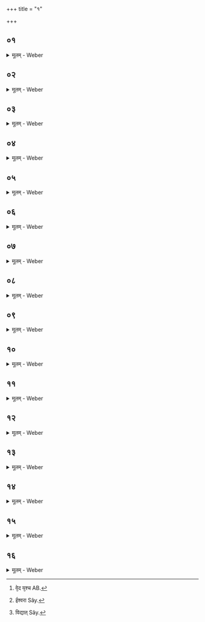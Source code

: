 +++
title = "१"

+++


##  ०१
<details><summary>मूलम् - Weber</summary>

देवा᳘श्च वा अ᳘सुराश्च॥  
उभ᳘ये प्राजापत्याः᳘ पस्पृधिरे ततो᳘ ऽसुरा अतिमाने᳘नैव क᳘स्मिन्नु᳘ वयं᳘ जुहुयामे᳘ति स्वे᳘ष्वेॗवाॗस्येषु जु᳘ह्वतश्चेरुॗस्ते ऽतिमाने᳘नैव प᳘राबभूवुस्त᳘स्मान्ना᳘तिमन्येत पराभव᳘स्य हैतन्मु᳘खं य᳘दतिमानः᳟॥
</details>

##  ०२
<details><summary>मूलम् - Weber</summary>

अ᳘थ देवाः᳟॥  
अॗन्यो ऽन्य᳘स्मिन्नेव जु᳘ह्वतश्चेरुस्ते᳘भ्यः प्रजा᳘पतिरात्मा᳘नम् प्र᳘ददौ यज्ञो᳘ हैषामास यज्ञो हि᳘ देवा᳘नाम᳘न्नम्॥
</details>

##  ०३
<details><summary>मूलम् - Weber</summary>

ते᳘ होचुः॥  
क᳘स्य न इद᳘म् भविष्यती᳘ति ते म᳘म ममे᳘त्येव न᳘ सम्पादयां᳘ चक्रुस्ते हा᳘सम्पाद्योचुराजि᳘मेॗवास्मि᳘न्नजामहै स यो᳘ न उज्जेष्य᳘ति त᳘स्य न इद᳘म् भविष्यती᳘ति तथे᳘ति त᳘स्मिन्नाजि᳘माजन्त॥
</details>

##  ०४
<details><summary>मूलम् - Weber</summary>

स बृ᳘हस्प᳘तिः॥  
सविता᳘रमेव᳘ प्रसवायो᳘पाधावत्सविता वै᳘ देवा᳘नाम् प्रसविते᳘दम् मे प्र᳘सुव त्व᳘त्प्रसूत इदमु᳘ज्जयानी᳘ति त᳘दस्मै सविता᳘ प्रसविता प्रा᳘सुवत्त᳘त्सवितृ᳘प्रसूत उ᳘दजयत्स᳘ इदᳫं स᳘र्वमभवत्स᳘ इदᳫं स᳘र्वमु᳘दजयत्प्रजा᳘पतिॗᳫंॗ ह्युद᳘जयत्स᳘र्वमुॗ ह्येॗवेद᳘म् प्रजा᳘पतिस्ते᳘नेॗष्ट्वैता᳘मेॗवोर्ध्वां दिशमु᳘दक्रामत्त᳘स्माद्य᳘श्च वे᳘द य᳘श्चॗ [^wbr_1] नैॗषोर्ध्वा बृ᳘हस्प᳘तेर्दिगि᳘त्येॗवाहुः॥  

[^wbr_1]: वे᳘द य᳘श्च AB.
</details>

##  ०५
<details><summary>मूलम् - Weber</summary>

तद्ये᳘ ह स्म पुरा᳘ वाजपे᳘येन य᳘जन्ते॥  
एता᳘ᳫं᳘ ह स्मैॗवोर्ध्वा दि᳘शमु᳘त्क्रामन्ति त᳘त औ᳘पाविनैव᳘ जानश्रुतेये᳘न प्रत्य᳘वरूढं त᳘तो ऽर्वाची᳘नम् प्रत्य᳘वरोहन्ति॥
</details>

##  ०६
<details><summary>मूलम् - Weber</summary>

तेने᳘न्द्रो ऽयजत॥  
स᳘ इदᳫं स᳘र्वमभवत्स᳘ इदᳫं स᳘र्वमु᳘दजयत्प्रजा᳘पतिॗᳫंॗ ह्युद᳘जयत्स᳘र्वमुॗ ह्येॗवेद᳘म् प्रजा᳘पतिस्ते᳘नेॗष्ट्वैता᳘मेॗवोर्ध्वां दि᳘शमु᳘दक्रामत्॥
</details>

##  ०७
<details><summary>मूलम् - Weber</summary>

तद्ये᳘ ह स्म पुरा᳘ वाजपे᳘येन य᳘जन्ते॥  
एता᳘ᳫं᳘ ह स्मैॗवोर्ध्वां दि᳘शमु᳘त्क्रामन्ति त᳘त औ᳘पाविनैव᳘ जानश्रुतेये᳘न प्रत्य᳘वरूढं त᳘तो ऽर्वाची᳘नम् प्रत्य᳘वरोहन्ति॥
</details>

##  ०८
<details><summary>मूलम् - Weber</summary>

स यो᳘ वाजपे᳘येन य᳘जते॥  
स᳘ इदᳫं स᳘र्वम् भवति स᳘ इदᳫं स᳘र्वमु᳘ज्जयति प्रजा᳘पतिॗᳫंॗ ह्युज्ज᳘यति स᳘र्वमुॗ ह्येॗवेद᳘म् प्रजा᳘पतिः॥
</details>

##  ०९
<details><summary>मूलम् - Weber</summary>

त᳘दाहुः॥  
न᳘ वाजपे᳘येन यजे᳘त स᳘र्वं वा᳘ एष᳘ इदमु᳘ज्जयति यो᳘ वाजपे᳘येन य᳘जते प्रजा᳘पतिॗᳫंॗ ह्युज्ज᳘यति स᳘र्वमुॗ ह्येॗवेदम् प्रजा᳘पतिः स᳘ इह न किं᳘ चन प᳘रिशिनष्टि त᳘स्येश्वरः᳘ [^wbr_2] प्रजा पा᳘पीयसी भ᳘वितोरि᳘ति॥  

[^wbr_2]: ईश्वरा Sây.
</details>

##  १०
<details><summary>मूलम् - Weber</summary>

त᳘दु वै य᳘जेतैव᳟॥  
य᳘ एव᳘मेतं᳘ यज्ञं᳘ कॢप्तं᳘ विद्यु᳘रृक्तो᳘ [^wbr_3] यजुष्टः᳘ सामतो ये᳘ प्रज᳘ज्ञयस्त᳘ एनं याजयेयुरेषा᳘ हॗ त्वेत᳘स्य यज्ञ᳘स्य स᳘मृद्धिर्य᳘देनं विद्वा᳘ᳫं᳘सो याज᳘यन्ति त᳘स्मादु य᳘जेतैव᳟॥  

[^wbr_3]: विद्यात् Sây.
</details>

##  ११
<details><summary>मूलम् - Weber</summary>

स वा᳘ एष᳘ ब्राह्मण᳘स्यैव यज्ञः᳟॥  
य᳘देनेन बृ᳘हस्प᳘तिर᳘यजत ब्र᳘ह्म हि बृ᳘हस्प᳘तिर्ब्र᳘ह्म हि᳘ ब्राह्मणो᳘ ऽथो राजन्य᳘स्य य᳘देनेनेन्द्रो᳘ ऽयजत क्षत्रᳫं ही᳘न्द्रं क्षत्रं᳘ राजन्यः᳟॥
</details>

##  १२
<details><summary>मूलम् - Weber</summary>

रा᳘ज्ञ एव᳘ राजसू᳘यम्॥  
रा᳘जा वैॗ राजसू᳘येनेष्ट्वा᳘ भवति न वै᳘ ब्राह्मणो᳘ राज्याया᳘लम᳘वरं वै᳘ राजसू᳘यम् प᳘रं वाजपे᳘यम्॥
</details>

##  १३
<details><summary>मूलम् - Weber</summary>

रा᳘जा वै᳘ राजसू᳘येनेष्ट्वा᳘ भवति॥  
सम्रा᳘ङ्वाजपे᳘येना᳘वरᳫं हि᳘ राज्यम् प᳘रᳫं सा᳘म्राज्यं काम᳘येत वै रा᳘जा सम्राड् भ᳘वितुम᳘वरᳫं हि᳘ राज्यम् प᳘रᳫं सा᳘म्राज्यं न᳘ सम्रा᳘ट्कामयेत रा᳘जा भवितुम᳘वरᳫं हि᳘ राज्यम् प᳘रᳫं सा᳘म्राज्यम्॥
</details>

##  १४
<details><summary>मूलम् - Weber</summary>

स यो᳘ वाजपे᳘येनेष्ट्वा᳘ सम्राड् भ᳘वति॥  
स इदᳫं स᳘र्वᳫं सं᳘वृङ्क्ते स क᳘र्मणः-कर्मणः पुर᳘स्तादेता᳘ᳫं᳘ सावित्रीमा᳘हुतिं जुहोति दे᳘व सवितः प्र᳘सुव यज्ञम् प्र᳘सुव यज्ञ᳘पतिम् भ᳘गाये᳘ति॥
</details>

##  १५
<details><summary>मूलम् - Weber</summary>

तद्य᳘थैॗवादो बृ᳘हस्प᳘तिः॥  
सविता᳘रम् प्रसवा᳘योपा᳘धावत्सविता वै᳘ देवा᳘नाम् प्रसविॗतेद᳘म् मे प्र᳘सुव त्व᳘त्प्रसूत इदमु᳘ज्जयानी᳘ति त᳘दस्मै सविता᳘ प्रसविता प्रा᳘सुवत्त᳘त्सवितृ᳘प्रसूत उद᳘जयदेव᳘मेॗव᳘इष᳘ एत᳘त्सविता᳘रमेव᳘ प्रसवायो᳘पधावति सविता वै᳘ देवा᳘नाम् प्रसविॗतेद᳘म् मे प्र᳘सुव त्व᳘त्प्रसूत इदमु᳘ज्जयानी᳘ति त᳘दस्मै सविता᳘ प्रसविता प्र᳘सौति त᳘त्सवितृ᳘प्रसूत उ᳘ज्जयति॥
</details>

##  १६
<details><summary>मूलम् - Weber</summary>

त᳘स्मादाह॥  
दे᳘व सवितः प्र᳘सुव यज्ञम् प्र᳘सुव यज्ञ᳘पतिम् भ᳘गाय दिव्यो᳘ गन्धर्वः᳘ केतपूः के᳘तं नः पुनातु वाचस्प᳘तिर्वा᳘जं नः स्वदतु स्वाहे᳘ति प्रजा᳘पतिर्वै᳘ वाचस्प᳘तिर᳘न्नं वा᳘जः प्रजा᳘पतिर्न इद᳘मद्या᳘न्नᳫं स्वदत्वि᳘त्येॗवैत᳘दाह स᳘ एता᳘मेवा᳘हुतिं जुहोत्या᳘ श्वःसुत्या᳘या एतद्ध्य᳘स्यैतत्कर्मा᳘रब्धम् भ᳘वति प्र᳘सन्न एतं᳘ यज्ञ᳘म् भवति॥
</details>